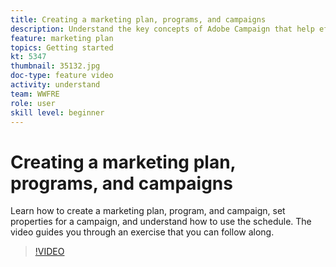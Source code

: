 ```yaml
---
title: Creating a marketing plan, programs, and campaigns
description: Understand the key concepts of Adobe Campaign that help effectively plan, execute, and measure cross-channel marketing campaigns.
feature: marketing plan
topics: Getting started
kt: 5347
thumbnail: 35132.jpg
doc-type: feature video
activity: understand
team: WWFRE
role: user
skill level: beginner
---
```


# Creating a marketing plan, programs, and campaigns

Learn how to create a marketing plan, program, and campaign, set properties for a campaign, and understand how to use the schedule. 
The video guides you through an exercise that you can follow along.

>[!VIDEO](https://video.tv.adobe.com/v/35132?quality=12)
